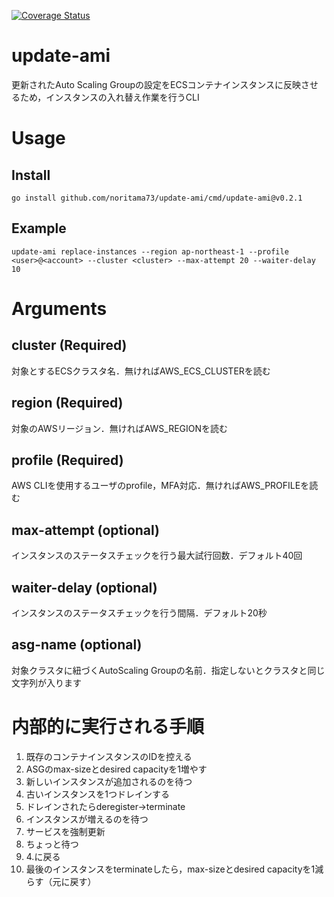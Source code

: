 [![Coverage Status](https://coveralls.io/repos/github/noritama73/update-ami/badge.svg?branch=master)](https://coveralls.io/github/noritama73/update-ami?branch=master)

# update-ami
更新されたAuto Scaling Groupの設定をECSコンテナインスタンスに反映させるため，インスタンスの入れ替え作業を行うCLI

# Usage

## Install

```
go install github.com/noritama73/update-ami/cmd/update-ami@v0.2.1
```

## Example

```
update-ami replace-instances --region ap-northeast-1 --profile <user>@<account> --cluster <cluster> --max-attempt 20 --waiter-delay 10
```

# Arguments

## cluster (Required)

対象とするECSクラスタ名．無ければAWS_ECS_CLUSTERを読む

## region (Required)

対象のAWSリージョン．無ければAWS_REGIONを読む

## profile (Required)

AWS CLIを使用するユーザのprofile，MFA対応．無ければAWS_PROFILEを読む

## max-attempt (optional)

インスタンスのステータスチェックを行う最大試行回数．デフォルト40回

## waiter-delay (optional)

インスタンスのステータスチェックを行う間隔．デフォルト20秒

## asg-name (optional)

対象クラスタに紐づくAutoScaling Groupの名前．指定しないとクラスタと同じ文字列が入ります

# 内部的に実行される手順

1. 既存のコンテナインスタンスのIDを控える
2. ASGのmax-sizeとdesired capacityを1増やす
3. 新しいインスタンスが追加されるのを待つ
4. 古いインスタンスを1つドレインする
5. ドレインされたらderegister→terminate
6. インスタンスが増えるのを待つ
7. サービスを強制更新
8. ちょっと待つ
9. 4.に戻る
10. 最後のインスタンスをterminateしたら，max-sizeとdesired capacityを1減らす（元に戻す）
